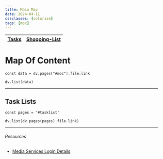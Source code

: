 ```yaml
---
title: Main Map
date: 2024-04-11
cssclasses: [colorise]
tags: [moc]
---
```


[Tasks](00-Maps&Views/Tasks.md)  | [Shopping-List](Shopping-List.md)
 --- | ---

# Map Of Content

```dataviewjs
const data = dv.pages("#moc").file.link

dv.list(data)
```

---

## Task Lists
```dataviewjs
const pages = '#tasklist'

dv.list(dv.pages(pages).file.link)
```

--- 

###### Resources
- [Media Services Login Details](https://rcsicampus.sharepoint.com/:x:/r/sites/MediaSevicesStaff/Shared%20Documents/General/Contacts%20%26%20Login%20Information/Media%20Services%20Login%20Details.xlsx?d=w69af0d417e5949e48eefc9afcb2b1ea7&csf=1&web=1&e=3NtIyI)